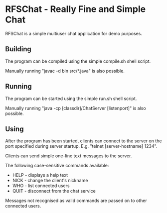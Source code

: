 RFSChat - Really Fine and Simple Chat
=====================================

RFSChat is a simple multiuser chat application for demo purposes.


Building
--------

The program can be compiled using the simple compile.sh shell script.

Manually running "javac -d bin src/*.java" is also possible.


Running
-------

The program can be started using the simple run.sh shell script.

Manually running "java -cp [classdir]/ChatServer [listenport]" is also possible.


Using
-----

After the program has been started, clients can connect to the server on the
port specified during server startup. E.g. "telnet [server-hostname] 1234".

Clients can send simple one-line text messages to the server.

The following case-sensitive commands available:
* HELP - displays a help text
* NICK - change the client's nickname
* WHO - list connected users
* QUIT - disconnect from the chat service

Messages not recognised as valid commands are passed on to other connected
users.
